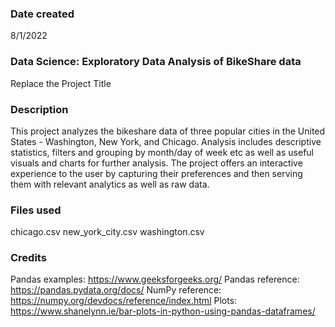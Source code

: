 
### Date created
8/1/2022

### Data Science: Exploratory Data Analysis of BikeShare data
Replace the Project Title

### Description
This project analyzes the bikeshare data of three popular cities in the United States - Washington, New York, and Chicago. Analysis includes descriptive statistics, filters and grouping by month/day of week etc as well as useful visuals and charts for further analysis. The project offers an interactive experience to the user by capturing their preferences and then serving them with relevant analytics as well as raw data.

### Files used
chicago.csv
new_york_city.csv
washington.csv

### Credits
Pandas examples: https://www.geeksforgeeks.org/
Pandas reference: https://pandas.pydata.org/docs/
NumPy reference: https://numpy.org/devdocs/reference/index.html
Plots: https://www.shanelynn.ie/bar-plots-in-python-using-pandas-dataframes/

